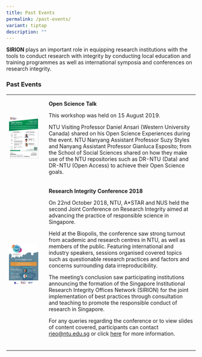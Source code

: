 ```yaml
---
title: Past Events
permalink: /past-events/
variant: tiptap
description: ""
---
```

<p><strong>SIRION </strong>plays an important role in equipping research
institutions with the tools to conduct research with integrity by conducting
local education and training programmes as well as international symposia
and conferences on research integrity.</p>
<p></p>
<h3><strong>Past Events</strong></h3>
<p></p>
<table style="minWidth: 75px">
<colgroup>
<col>
<col>
<col>
</colgroup>
<tbody>
<tr>
<td rowspan="1" colspan="1">
<div class="isomer-image-wrapper">
<img style="width: 100%" height="auto" width="100%" alt="Poster for Open Science talk 15 Aug 2019" src="/images/Open_Science_poster_20190815.jpg">
</div>
</td>
<td rowspan="1" colspan="1">
<p></p>
</td>
<td rowspan="1" colspan="1">
<p><strong>Open Science Talk</strong>
</p>
<p></p>
<p>This workshop was held on 15 August 2019.</p>
<p></p>
<p>NTU Visiting Professor Daniel Ansari (Western University Canada) shared
on his Open Science Experiences during the event. NTU Nanyang Assistant
Professor Suzy Styles and Nanyang Assistant Professor Gianluca Esposito;
from the School of Social Sciences shared on how they make use of the NTU
repositories such as DR-NTU (Data) and DR-NTU (Open Access) to achieve
their Open Science goals.</p>
</td>
</tr>
<tr>
<td rowspan="1" colspan="1">
<p></p>
<div class="isomer-image-wrapper">
<img style="width: 100%" height="auto" width="100%" alt="Poster for 2018 RI Conference held on 22 Oct 2018" src="/images/RI_Conference_2018_poster.jpg">
</div>
</td>
<td rowspan="1" colspan="1">
<p></p>
</td>
<td rowspan="1" colspan="1">
<p><strong>Research Integrity Conference 2018</strong>
</p>
<p>On 22nd October 2018, NTU, A*STAR and NUS held the second Joint Conference
on Research Integrity aimed at advancing the practice of responsible science
in Singapore.</p>
<p>Held at the Biopolis, the conference saw strong turnout from academic
and research centres in NTU, as well as members of the public. Featuring
international and industry speakers, sessions organised covered topics
such as questionable research practices and factors and concerns surrounding
data irreproducibility.</p>
<p>The meeting’s conclusion saw participating institutions announcing the
formation of the Singapore Institutional Research Integrity Offices Network
(SIRION) for the joint implementation of best practices through consultation
and teaching to promote the responsible conduct of research in Singapore.</p>
<p>For any queries regarding the conference or to view slides of content
covered, participants can contact<a href="mailto:%20rieo@ntu.edu.sg" rel="noopener noreferrer nofollow" target="_blank"> rieo@ntu.edu.sg</a> or click <a href="https://researchintegritysingapore.org.sg/RIC_Archive/home.asp" rel="noopener noreferrer nofollow" target="_blank">here</a> for
more information.</p>
</td>
</tr>
<tr>
<td rowspan="1" colspan="1">
<p></p>
</td>
<td rowspan="1" colspan="1">
<p></p>
</td>
<td rowspan="1" colspan="1">
<p></p>
</td>
</tr>
</tbody>
</table>
<p></p>